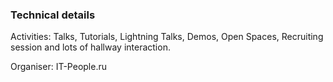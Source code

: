 ### Technical details

Activities: Talks, Tutorials, Lightning Talks, Demos, Open Spaces, Recruiting session and
lots of hallway interaction.

Organiser: IT-People.ru
